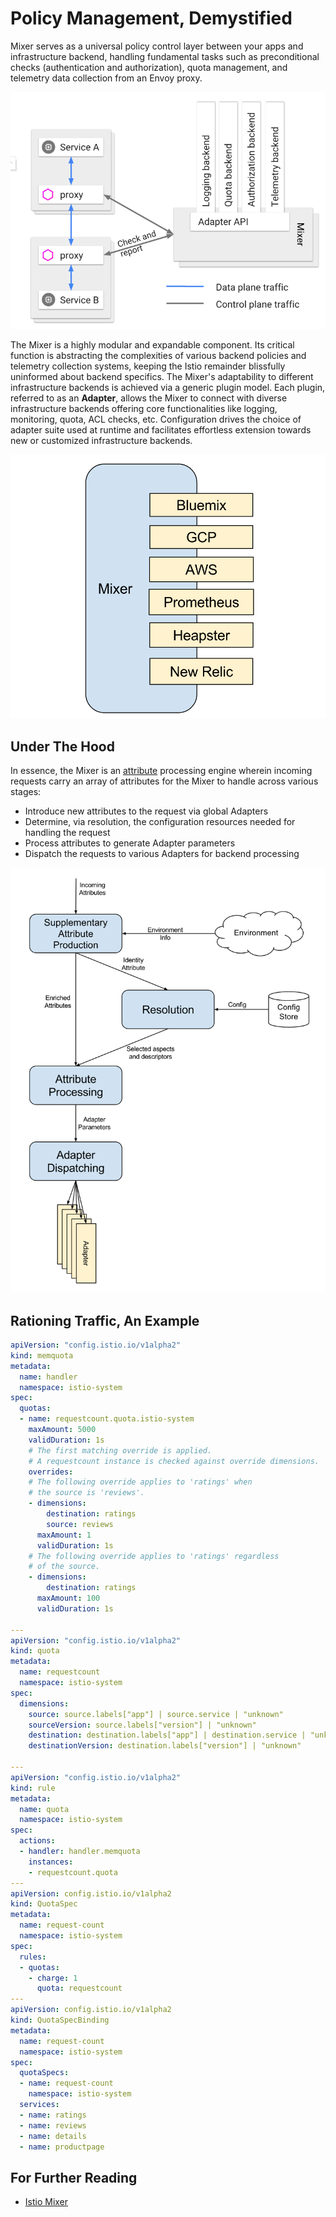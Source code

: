 # Policy Management, Demystified

Mixer serves as a universal policy control layer between your apps and infrastructure backend, handling fundamental tasks such as preconditional checks (authentication and authorization), quota management, and telemetry data collection from an Envoy proxy.

![](../../.gitbook/assets/istio-mixer%20%281%29.png)

The Mixer is a highly modular and expandable component. Its critical function is abstracting the complexities of various backend policies and telemetry collection systems, keeping the Istio remainder blissfully uninformed about backend specifics. The Mixer's adaptability to different infrastructure backends is achieved via a generic plugin model. Each plugin, referred to as an **Adapter**, allows the Mixer to connect with diverse infrastructure backends offering core functionalities like logging, monitoring, quota, ACL checks, etc. Configuration drives the choice of adapter suite used at runtime and facilitates effortless extension towards new or customized infrastructure backends.

![](../../.gitbook/assets/istio-adapters%20%282%29.png)

## Under The Hood

In essence, the Mixer is an [attribute](https://istio.io/docs/concepts/policy-and-control/attributes.html) processing engine wherein incoming requests carry an array of attributes for the Mixer to handle across various stages:

* Introduce new attributes to the request via global Adapters
* Determine, via resolution, the configuration resources needed for handling the request
* Process attributes to generate Adapter parameters
* Dispatch the requests to various Adapters for backend processing

![](../../.gitbook/assets/istio-phase%20%282%29.png)

## Rationing Traffic, An Example

```yaml
apiVersion: "config.istio.io/v1alpha2"
kind: memquota
metadata:
  name: handler
  namespace: istio-system
spec:
  quotas:
  - name: requestcount.quota.istio-system
    maxAmount: 5000
    validDuration: 1s
    # The first matching override is applied.
    # A requestcount instance is checked against override dimensions.
    overrides:
    # The following override applies to 'ratings' when
    # the source is 'reviews'.
    - dimensions:
        destination: ratings
        source: reviews
      maxAmount: 1
      validDuration: 1s
    # The following override applies to 'ratings' regardless
    # of the source.
    - dimensions:
        destination: ratings
      maxAmount: 100
      validDuration: 1s

---
apiVersion: "config.istio.io/v1alpha2"
kind: quota
metadata:
  name: requestcount
  namespace: istio-system
spec:
  dimensions:
    source: source.labels["app"] | source.service | "unknown"
    sourceVersion: source.labels["version"] | "unknown"
    destination: destination.labels["app"] | destination.service | "unknown"
    destinationVersion: destination.labels["version"] | "unknown"

---
apiVersion: "config.istio.io/v1alpha2"
kind: rule
metadata:
  name: quota
  namespace: istio-system
spec:
  actions:
  - handler: handler.memquota
    instances:
    - requestcount.quota
---
apiVersion: config.istio.io/v1alpha2
kind: QuotaSpec
metadata:
  name: request-count
  namespace: istio-system
spec:
  rules:
  - quotas:
    - charge: 1
      quota: requestcount
---
apiVersion: config.istio.io/v1alpha2
kind: QuotaSpecBinding
metadata:
  name: request-count
  namespace: istio-system
spec:
  quotaSpecs:
  - name: request-count
    namespace: istio-system
  services:
  - name: ratings
  - name: reviews
  - name: details
  - name: productpage
```

## For Further Reading

* [Istio Mixer](https://istio.io/docs/concepts/policy-and-control/mixer.html)